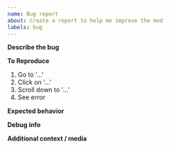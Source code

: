 ```yaml
---
name: Bug report
about: Create a report to help me improve the mod
labels: bug
---
```


**Describe the bug**
<!-- A clear and concise description of what the bug is. -->

**To Reproduce**
<!-- Steps to reproduce the behavior: -->

1. Go to '...'
2. Click on '...'
3. Scroll down to '...'
4. See error

**Expected behavior**
<!-- A clear and concise description of what you expected to happen. -->

**Debug info**
<!-- A screenshot or copy of the `;tsc` command output is required for valid bug reports -->

**Additional context / media**
<!-- Add any other context about the problem here, such as a video or screenshot. -->

